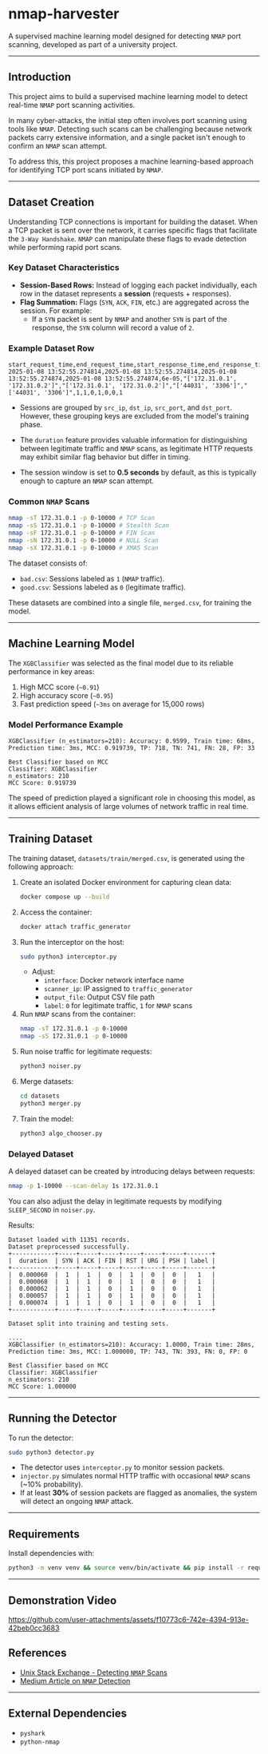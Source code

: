 # nmap-harvester

A supervised machine learning model designed for detecting `NMAP` port scanning, developed as part of a university project.

---

## Introduction

This project aims to build a supervised machine learning model to detect real-time `NMAP` port scanning activities.

In many cyber-attacks, the initial step often involves port scanning using tools like `NMAP`. Detecting such scans can be challenging because network packets carry extensive information, and a single packet isn't enough to confirm an `NMAP` scan attempt.

To address this, this project proposes a machine learning-based approach for identifying TCP port scans initiated by `NMAP`.

---

## Dataset Creation

Understanding TCP connections is important for building the dataset. When a TCP packet is sent over the network, it carries specific flags that facilitate the `3-Way Handshake`. `NMAP` can manipulate these flags to evade detection while performing rapid port scans.

### Key Dataset Characteristics

- **Session-Based Rows:** Instead of logging each packet individually, each row in the dataset represents a **session** (requests + responses).
- **Flag Summation:** Flags (`SYN`, `ACK`, `FIN`, etc.) are aggregated across the session. For example:  
  - If a `SYN` packet is sent by `NMAP` and another `SYN` is part of the response, the `SYN` column will record a value of `2`.

### Example Dataset Row

```csv
start_request_time,end_request_time,start_response_time,end_response_time,duration,src_ip,dst_ip,src_port,dst_port,SYN,ACK,FIN,RST,URG,PSH,label
2025-01-08 13:52:55.274814,2025-01-08 13:52:55.274814,2025-01-08 13:52:55.274874,2025-01-08 13:52:55.274874,6e-05,"['172.31.0.1', '172.31.0.2']","['172.31.0.1', '172.31.0.2']","['44031', '3306']","['44031', '3306']",1,1,0,1,0,0,1
```

- Sessions are grouped by `src_ip`, `dst_ip`, `src_port`, and `dst_port`. However, these grouping keys are excluded from the model's training phase.

- The `duration` feature provides valuable information for distinguishing between legitimate traffic and `NMAP` scans, as legitimate HTTP requests may exhibit similar flag behavior but differ in timing.

- The session window is set to **0.5 seconds** by default, as this is typically enough to capture an `NMAP` scan attempt.

### Common `NMAP` Scans

```bash
nmap -sT 172.31.0.1 -p 0-10000 # TCP Scan
nmap -sS 172.31.0.1 -p 0-10000 # Stealth Scan
nmap -sF 172.31.0.1 -p 0-10000 # FIN Scan
nmap -sN 172.31.0.1 -p 0-10000 # NULL Scan
nmap -sX 172.31.0.1 -p 0-10000 # XMAS Scan
```

The dataset consists of:

- `bad.csv`: Sessions labeled as `1` (`NMAP` traffic).
- `good.csv`: Sessions labeled as `0` (legitimate traffic).

These datasets are combined into a single file, `merged.csv`, for training the model.

---

## Machine Learning Model

The `XGBClassifier` was selected as the final model due to its reliable performance in key areas:

1. High MCC score (`~0.91`)
2. High accuracy score (`~0.95`)
3. Fast prediction speed (`~3ms` on average for 15,000 rows)

### Model Performance Example

```
XGBClassifier (n_estimators=210): Accuracy: 0.9599, Train time: 68ms, Prediction time: 3ms, MCC: 0.919739, TP: 718, TN: 741, FN: 28, FP: 33

Best Classifier based on MCC
Classifier: XGBClassifier
n_estimators: 210
MCC Score: 0.919739
```

The speed of prediction played a significant role in choosing this model, as it allows efficient analysis of large volumes of network traffic in real time.

---

## Training Dataset

The training dataset, `datasets/train/merged.csv`, is generated using the following approach:

1. Create an isolated Docker environment for capturing clean data:
   ```bash
   docker compose up --build
   ```
2. Access the container:
   ```bash
   docker attach traffic_generator
   ```
3. Run the interceptor on the host:
   ```bash
   sudo python3 interceptor.py
   ```
   - Adjust:
     - `interface`: Docker network interface name
     - `scanner_ip`: IP assigned to `traffic_generator`
     - `output_file`: Output CSV file path
     - `label`: `0` for legitimate traffic, `1` for `NMAP` scans
4. Run `NMAP` scans from the container:
   ```bash
   nmap -sT 172.31.0.1 -p 0-10000
   nmap -sS 172.31.0.1 -p 0-10000
   ```
5. Run noise traffic for legitimate requests:
   ```bash
   python3 noiser.py
   ```
6. Merge datasets:
   ```bash
   cd datasets
   python3 merger.py
   ```
7. Train the model:
   ```bash
   python3 algo_chooser.py
   ```

### Delayed Dataset

A delayed dataset can be created by introducing delays between requests:

```bash
nmap -p 1-10000 --scan-delay 1s 172.31.0.1
```

You can also adjust the delay in legitimate requests by modifying `SLEEP_SECOND` in `noiser.py`.

Results:

```
Dataset loaded with 11351 records.                                                                                                                                                                                  
Dataset preprocessed successfully.                                                                                                                                                                                  
+------------+-----+-----+-----+-----+-----+-----+-------+
|  duration  | SYN | ACK | FIN | RST | URG | PSH | label |
+------------+-----+-----+-----+-----+-----+-----+-------+
|  0.000060  |  1  |  1  |  0  |  1  |  0  |  0  |   1   |
|  0.000068  |  1  |  1  |  0  |  1  |  0  |  0  |   1   |
|  0.000062  |  1  |  1  |  0  |  1  |  0  |  0  |   1   |
|  0.000057  |  1  |  1  |  0  |  1  |  0  |  0  |   1   |
|  0.000074  |  1  |  1  |  0  |  1  |  0  |  0  |   1   |
+------------+-----+-----+-----+-----+-----+-----+-------+

Dataset split into training and testing sets.

....
XGBClassifier (n_estimators=210): Accuracy: 1.0000, Train time: 28ms, Prediction time: 3ms, MCC: 1.000000, TP: 743, TN: 393, FN: 0, FP: 0

Best Classifier based on MCC
Classifier: XGBClassifier
n_estimators: 210
MCC Score: 1.000000
```

---

## Running the Detector

To run the detector:

```bash
sudo python3 detector.py
```

- The detector uses `interceptor.py` to monitor session packets.
- `injector.py` simulates normal HTTP traffic with occasional `NMAP` scans (~10% probability).
- If at least **30%** of session packets are flagged as anomalies, the system will detect an ongoing `NMAP` attack.

---

## Requirements

Install dependencies with:

```bash
python3 -m venv venv && source venv/bin/activate && pip install -r requirements.txt
```

---

## Demonstration Video

https://github.com/user-attachments/assets/f10773c6-742e-4394-913e-42beb0cc3683

## References

- [Unix Stack Exchange - Detecting `NMAP` Scans](https://unix.stackexchange.com/questions/166734/whats-the-most-effective-way-to-detect-nmap-scans)
- [Medium Article on `NMAP` Detection](https://medium.com/@thismanera/nmap-detection-with-wireshark-e780c73a0823)

---

## External Dependencies

- `pyshark`
- `python-nmap`
